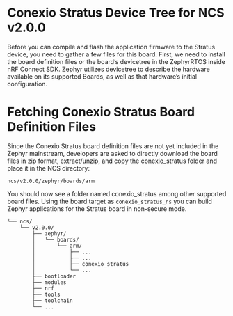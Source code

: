 
# Conexio Stratus Device Tree for NCS v2.0.0

Before you can compile and flash the application firmware to the Stratus device, 
you need to gather a few files for this board. First, we need to install the board definition 
files or the board’s devicetree in the ZephyrRTOS inside nRF Connect SDK. Zephyr utilizes devicetree to describe the 
hardware available on its supported Boards, as well as that hardware’s initial configuration. 

# Fetching Conexio Stratus Board Definition Files

Since the Conexio Stratus board definition files are not yet included in the Zephyr mainstream, developers are asked to directly download the 
board files in zip format, extract/unzip, and copy the conexio_stratus folder and place it in the NCS directory:
```
ncs/v2.0.0/zephyr/boards/arm
```

You should now see a folder named conexio_stratus among other supported board files. Using the board 
target as `conexio_stratus_ns` you can build Zephyr applications for the Stratus board in non-secure mode.

```
└── ncs/
    └── v2.0.0/
        ├── zephyr/
        │   └── boards/
        │       └── arm/
        │           ├── ...
        │           ├── ...
        │           ├── conexio_stratus
        │           └── ...
        ├── bootloader
        ├── modules
        ├── nrf
        ├── tools
        ├── toolchain
        └── ...
```

